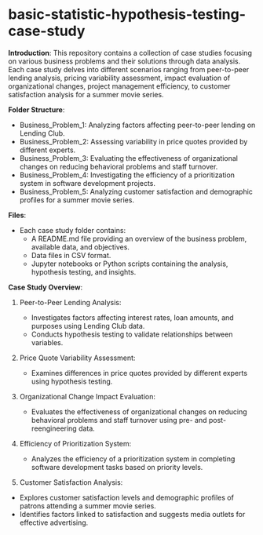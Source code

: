 # basic-statistic-hypothesis-testing-case-study

**Introduction**:
This repository contains a collection of case studies focusing on various business problems and their solutions through data analysis. Each case study delves into different scenarios ranging from peer-to-peer lending analysis, pricing variability assessment, impact evaluation of organizational changes, project management efficiency, to customer satisfaction analysis for a summer movie series.

**Folder Structure**:

* Business_Problem_1: Analyzing factors affecting peer-to-peer lending on Lending Club.
* Business_Problem_2: Assessing variability in price quotes provided by different experts.
* Business_Problem_3: Evaluating the effectiveness of organizational changes on reducing behavioral problems and staff turnover.
* Business_Problem_4: Investigating the efficiency of a prioritization system in software development projects.
* Business_Problem_5: Analyzing customer satisfaction and demographic profiles for a summer movie series.

**Files**:

* Each case study folder contains:
  * A README.md file providing an overview of the business problem, available data, and objectives.
  * Data files in CSV format.
  * Jupyter notebooks or Python scripts containing the analysis, hypothesis testing, and insights.

**Case Study Overview**:

1. Peer-to-Peer Lending Analysis:
   * Investigates factors affecting interest rates, loan amounts, and purposes using Lending Club data.
   * Conducts hypothesis testing to validate relationships between variables.
    
2. Price Quote Variability Assessment:
   * Examines differences in price quotes provided by different experts using hypothesis testing.

3. Organizational Change Impact Evaluation:
   * Evaluates the effectiveness of organizational changes on reducing behavioral problems and staff turnover using pre- and post-reengineering data.

4. Efficiency of Prioritization System:
   * Analyzes the efficiency of a prioritization system in completing software development tasks based on priority levels.

5. Customer Satisfaction Analysis:
  * Explores customer satisfaction levels and demographic profiles of patrons attending a summer movie series.
  * Identifies factors linked to satisfaction and suggests media outlets for effective advertising.

